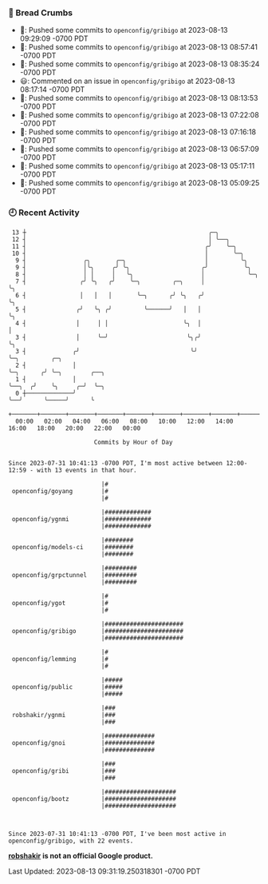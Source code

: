 ### 🍞 Bread Crumbs

 * 🚢: Pushed some commits to `openconfig/gribigo` at 2023-08-13 09:29:09 -0700 PDT
 * 🚢: Pushed some commits to `openconfig/gribigo` at 2023-08-13 08:57:41 -0700 PDT
 * 🚢: Pushed some commits to `openconfig/gribigo` at 2023-08-13 08:35:24 -0700 PDT
 * 😃: Commented on an issue in `openconfig/gribigo` at 2023-08-13 08:17:14 -0700 PDT
 * 🚢: Pushed some commits to `openconfig/gribigo` at 2023-08-13 08:13:53 -0700 PDT
 * 🚢: Pushed some commits to `openconfig/gribigo` at 2023-08-13 07:22:08 -0700 PDT
 * 🚢: Pushed some commits to `openconfig/gribigo` at 2023-08-13 07:16:18 -0700 PDT
 * 🚢: Pushed some commits to `openconfig/gribigo` at 2023-08-13 06:57:09 -0700 PDT
 * 🚢: Pushed some commits to `openconfig/gribigo` at 2023-08-13 05:17:11 -0700 PDT
 * 🚢: Pushed some commits to `openconfig/gribigo` at 2023-08-13 05:09:25 -0700 PDT

### 🕘 Recent Activity
```
 13 ┼                                                   ╭─╮
 12 ┤                                                   │ ╰──╮
 11 ┤                                                  ╭╯    ╰─╮
 10 ┤                                                  │       ╰─╮
  9 ┤                ╭╮       ╭─╮                      │         ╰╮
  9 ┤                │╰╮     ╭╯ ╰╮                    ╭╯          ╰╮
  8 ┤                │ │     │   ╰╮                   │            ╰─╮
  7 ┤               ╭╯ ╰╮   ╭╯    ╰─╮         ╭─╮     │              ╰╮
  6 ┤               │   │   │       ╰─╮      ╭╯ ╰╮   ╭╯               ╰╮
  5 ┤              ╭╯   ╰╮ ╭╯         ╰──────╯   │   │                 ╰╮
  4 ┤              │     │ │                     ╰╮  │                  │
  3 ┤              │     ╰─╯                      ╰╮╭╯                  ╰╮
  3 ┤             ╭╯                               ╰╯                    ╰─╮         ╭─╮
  2 ┤             │                                                        ╰─╮      ╭╯ ╰─╮        ╭──╮
  1 ┤             │                                                          ╰──╮  ╭╯    ╰╮     ╭─╯  ╰─╮
  0 ┼─────────────╯                                                             ╰──╯      ╰─────╯      ╰
    +───────+───────+───────+───────+───────+───────+───────+───────+───────+───────+───────+───────+────
  00:00   02:00   04:00   06:00   08:00   10:00   12:00   14:00   16:00   18:00   20:00   22:00   00:00   

						Commits by Hour of Day


Since 2023-07-31 10:41:13 -0700 PDT, I'm most active between 12:00-12:59 - with 13 events in that hour.

```



```
                          |#
 openconfig/goyang        |#
                          |#

                          |#############
 openconfig/ygnmi         |#############
                          |#############

                          |########
 openconfig/models-ci     |########
                          |########

                          |#########
 openconfig/grpctunnel    |#########
                          |#########

                          |#
 openconfig/ygot          |#
                          |#

                          |######################
 openconfig/gribigo       |######################
                          |######################

                          |#
 openconfig/lemming       |#
                          |#

                          |#####
 openconfig/public        |#####
                          |#####

                          |###
 robshakir/ygnmi          |###
                          |###

                          |##############
 openconfig/gnoi          |##############
                          |##############

                          |###
 openconfig/gribi         |###
                          |###

                          |####################
 openconfig/bootz         |####################
                          |####################



Since 2023-07-31 10:41:13 -0700 PDT, I've been most active in openconfig/gribigo, with 22 events.

```
**[robshakir](mailto:robjs@google.com) is not an official Google product.**  


Last Updated: 2023-08-13 09:31:19.250318301 -0700 PDT

